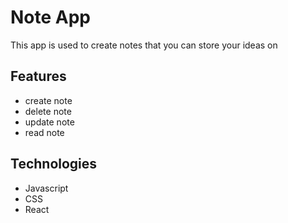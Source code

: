 # Note App
This app is used to create notes that you can store your ideas on

## Features
- create note
- delete note
- update note
- read note

## Technologies
- Javascript
- CSS
- React